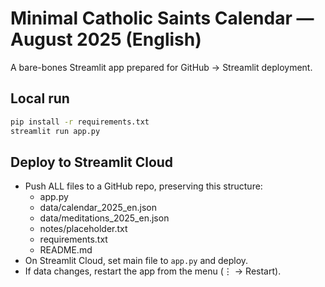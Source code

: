 # Minimal Catholic Saints Calendar — August 2025 (English)

A bare-bones Streamlit app prepared for GitHub → Streamlit deployment.

## Local run
```bash
pip install -r requirements.txt
streamlit run app.py
```

## Deploy to Streamlit Cloud
- Push ALL files to a GitHub repo, preserving this structure:
  - app.py
  - data/calendar_2025_en.json
  - data/meditations_2025_en.json
  - notes/placeholder.txt
  - requirements.txt
  - README.md
- On Streamlit Cloud, set main file to `app.py` and deploy.
- If data changes, restart the app from the menu (⋮ → Restart).
